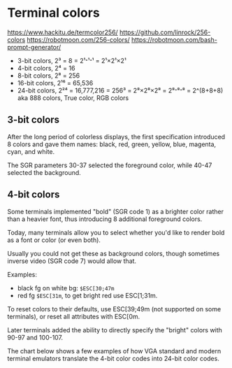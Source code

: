 # Terminal colors

https://www.hackitu.de/termcolor256/
https://github.com/linrock/256-colors
https://robotmoon.com/256-colors/
https://robotmoon.com/bash-prompt-generator/

- 3-bit colors,  2³  = 8 = 2¹ᐩ¹ᐩ¹ = 2¹×2¹×2¹
- 4-bit colors,  2⁴  = 16
- 8-bit colors,  2⁸  = 256
- 16-bit colors, 2¹⁶ = 65,536
- 24-bit colors, 2²⁴ = 16,777,216 = 256³ = 2⁸×2⁸×2⁸ = 2⁸ᐩ⁸ᐩ⁸ = 2^(8+8+8) 
  aka 888 colors, True color, RGB colors


## 3-bit colors

After the long period of colorless displays, the first specification introduced 8 colors and gave them names: black, red, green, yellow, blue, magenta, cyan, and white.



The SGR parameters 30-37 selected the foreground color, while 40-47 selected the background.

## 4-bit colors

Some terminals implemented "bold" (SGR code 1) as a brighter color rather than a heavier font, thus introducing 8 additional foreground colors.

Today, many terminals allow you to select whether you'd like to render bold as a font or color (or even both).

Usually you could not get these as background colors, though sometimes inverse video (SGR code 7) would allow that.

Examples:
- black fg on white bg: `$ESC[30;47m`
- red fg `$ESC[31m`, to get bright red use ESC[1;31m. 

To reset colors to their defaults, use ESC[39;49m (not supported on some terminals), or reset all attributes with ESC[0m. 

Later terminals added the ability to directly specify the "bright" colors with 90-97 and 100-107.

The chart below shows a few examples of how VGA standard and modern terminal emulators translate the 4-bit color codes into 24-bit color codes.
